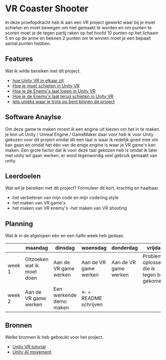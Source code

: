 # VR Coaster Shooter

In deze proefopdracht heb ik aan een VR project gewerkt waar bij je moet schieten en moet bewegen om niet gemaakt te worden en om punten te scoren moet je de tegen partij raken op het hoofd 10 punten op het lichaam 5 en op de arme en beenen 2 punten om te winnen moet je een bepaalt aantal punten hebben.

## Features
Wat ik wilde bereiken met dit project.

- [hoe Unity VR in elkaar zit](link)
- [Hoe je moet schieten in Unity VR](link)
- [Hoe je de Enemy's laat lopen in Unity VR](link)
- [Hoe je de Enemy's laat terug schieten in Unity VR](link)
- [Iets unieks waar je trots op bent binnen de project](link)

## Software Anaylse

Om deze game te maken moest ik een engine uit kiezen om het in te maken. je kon uit Unity / Unreal Engine / GameMaker daar voor heb ik voor Unity gekozen voor dit project omdat dit een taal is waar ik redelijk goed mee om kan gaan en omdat het één van de enige engine is waar je VR game's kan maken.  Een grote factor dat ik voor deze taal gekozen heb is omdat ik later met unity wil gaan werken, er word tegenwordig veel gebruik gemaakt van unity.

## Leerdoelen
Wat wil je bereiken met dit project? Formuleer dit kort, krachtig en haalbaar.
- het verbeteren van mijn code en mijn codering style
- het maken van VR game's
- het maken van VR enemy's
-het maken van VR shooting

## Planning
Wat ik in de afgelopen één en een halfe week heb gedaan.

| | maandag | dinsdag | woensdag | donderdag | vrijdag |
| --- | --- | --- | --- | --- | --- |
|week 1 | Oitzoeken wat ik moet doen | Aan de VR game werken |Aan de VR game werken | Aan de VR game werken | Problemen oplossen die ik tegen ben gekomen |
|week 2 | Aan de VR game werken | Een werkende demo maken | <- + README schrijven |

## Bronnen
Welke bronnen ik heb gebreukt voor het project.

- [Unity VR tutorial](https://unity3d.com/learn/tutorials/topics/xr/getting-started-vr-development)
- [Unity AI movement](https://www.youtube.com/watch?v=188SMf9f6UY)
